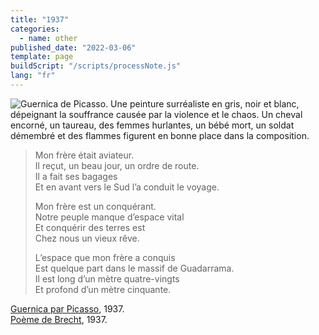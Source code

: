```yaml
---
title: "1937"
categories:
  - name: other
published_date: "2022-03-06"
template: page
buildScript: "/scripts/processNote.js"
lang: "fr"
---
```


![Guernica de Picasso. Une peinture surréaliste en gris, noir et blanc, dépeignant la souffrance causée par la violence et le chaos. Un cheval encorné, un taureau, des femmes hurlantes, un bébé mort, un soldat démembré et des flammes figurent en bonne place dans la composition.](https://static3.museoreinasofia.es/sites/default/files/styles/imagen_ancho_completo/public/obras/DE00050_0.jpg)

> Mon frère était aviateur.  
> Il reçut, un beau jour, un ordre de route.  
> Il a fait ses bagages  
> Et en avant vers le Sud l’a conduit le voyage.
>
> Mon frère est un conquérant.  
> Notre peuple manque d’espace vital  
> Et conquérir des terres est  
> Chez nous un vieux rêve.
>
> L’espace que mon frère a conquis  
> Est quelque part dans le massif de Guadarrama.  
> Il est long d’un mètre quatre-vingts  
> Et profond d’un mètre cinquante.

[Guernica par Picasso](https://www.museoreinasofia.es/en/collection/artwork/guernica), 1937.  
[Poème de Brecht](https://www.monde-diplomatique.fr/1996/02/BRECHT/5240), 1937.
